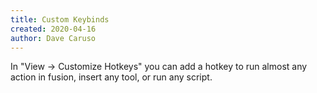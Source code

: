 ```yaml
---
title: Custom Keybinds
created: 2020-04-16
author: Dave Caruso
---
```


In "View -> Customize Hotkeys" you can add a hotkey to run almost any action in fusion, insert any tool, or run any script.
